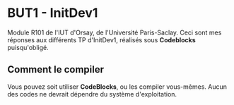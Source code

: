 # BUT1 - InitDev1

Module R101 de l'IUT d'Orsay, de l'Université Paris-Saclay.
Ceci sont mes réponses aux différents TP d'InitDev1,
réalisés sous **Codeblocks** puisqu'obligé.

## Comment le compiler

Vous pouvez soit utiliser **CodeBlocks**, ou les compiler vous-mêmes.
Aucun des codes ne devrait dépendre du système d'exploitation.